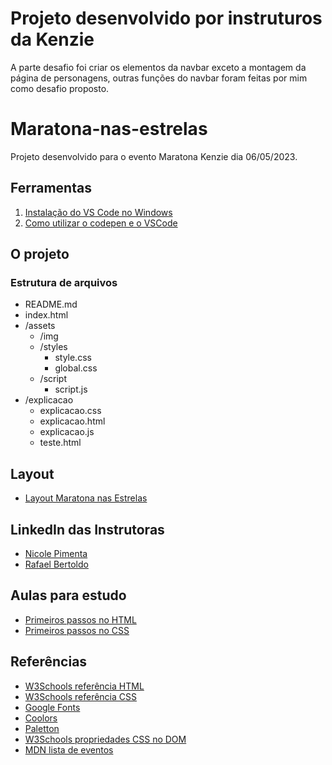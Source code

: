 # Projeto desenvolvido por instruturos da Kenzie
A parte desafio foi criar os elementos da navbar exceto a montagem da página de personagens, outras funções do navbar foram feitas por mim como desafio proposto.




# Maratona-nas-estrelas

Projeto desenvolvido para o evento Maratona Kenzie dia 06/05/2023.

## Ferramentas

1. [Instalação do VS Code no Windows](https://kenzie.com.br/blog/instalacao-vs-code-windows/)
2. [Como utilizar o codepen e o VSCode](https://kenzie-academy-brasil.github.io/ferramentas/)

## O projeto

### Estrutura de arquivos

- README.md
- index.html
- /assets
  - /img
  - /styles
    - style.css
    - global.css
  - /script
    - script.js
- /explicacao
  - explicacao.css
  - explicacao.html
  - explicacao.js
  - teste.html

## Layout

- [Layout Maratona nas Estrelas](https://www.figma.com/file/8czyicdQ7j0kCJXc3G06lj/Evento-Star-Wars?type=design&node-id=34-92&t=nKQPR7dFp7o6m6b2-0)

## LinkedIn das Instrutoras

- [Nicole Pimenta](https://www.linkedin.com/in/nicole-pimenta/)
- [Rafael Bertoldo](https://www.linkedin.com/in/rafaeljbertoldo/)

## Aulas para estudo

- [Primeiros passos no HTML](https://www.youtube.com/watch?v=KoqDxb7ziA4)
- [Primeiros passos no CSS](https://youtu.be/XautVe2dPcg)

## Referências

- [W3Schools referência HTML](https://www.w3schools.com/tags/default.asp)
- [W3Schools referência CSS](https://www.w3schools.com/cssref/default.asp)
- [Google Fonts](https://fonts.google.com/)
- [Coolors](https://coolors.co/palettes/trending)
- [Paletton](https://paletton.com/)
- [W3Schools propriedades CSS no DOM](https://www.w3schools.com/jsref/dom_obj_style.asp)
- [MDN lista de eventos](https://developer.mozilla.org/en-US/docs/Web/Events)
